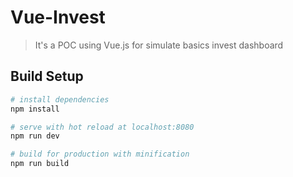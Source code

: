 # Vue-Invest

> It's a POC using Vue.js for simulate basics invest dashboard

## Build Setup

```bash
# install dependencies
npm install

# serve with hot reload at localhost:8080
npm run dev

# build for production with minification
npm run build
```
